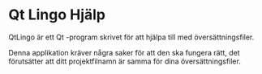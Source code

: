 # Qt Lingo Hjälp

QtLingo är ett Qt -program skrivet för att hjälpa till med översättningsfiler.

Denna applikation kräver några saker för att den ska fungera rätt,
det förutsätter att ditt projektfilnamn är samma för dina översättningsfiler.